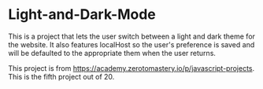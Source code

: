 # Light-and-Dark-Mode

This is a project that lets the user switch between a light and dark theme for the website. 
It also features localHost so the user's preference is saved and will be defaulted to the appropriate them when the user returns.

This project is from https://academy.zerotomastery.io/p/javascript-projects. This is the fifth project out of 20.
